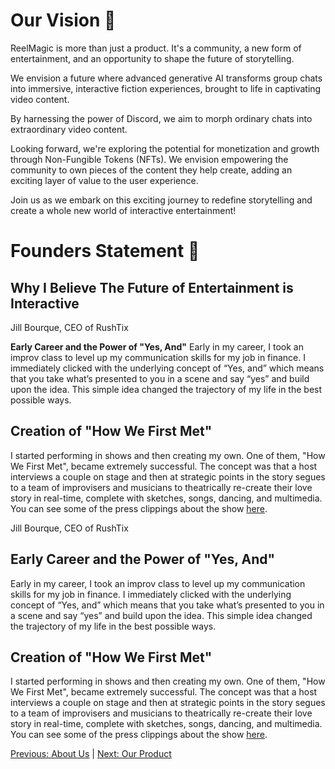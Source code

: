 # Our Vision :crystal_ball:

ReelMagic is more than just a product. It's a community, a new form of entertainment, and an opportunity to shape the future of storytelling. 

We envision a future where advanced generative AI transforms group chats into immersive, interactive fiction experiences, brought to life in captivating video content.

By harnessing the power of Discord, we aim to morph ordinary chats into extraordinary video content. 

Looking forward, we're exploring the potential for monetization and growth through Non-Fungible Tokens (NFTs). We envision empowering the community to own pieces of the content they help create, adding an exciting layer of value to the user experience. 

Join us as we embark on this exciting journey to redefine storytelling and create a whole new world of interactive entertainment! 

# Founders Statement 🎥
## Why I Believe The Future of Entertainment is Interactive ## 
Jill Bourque, CEO of RushTix

**Early Career and the Power of "Yes, And"**
Early in my career, I took an improv class to level up my communication skills for my job in finance. I immediately clicked with the underlying concept of “Yes, and” which means that you take what’s presented to you in a scene and say “yes” and build upon the idea. This simple idea changed the trajectory of my life in the best possible ways.

## Creation of "How We First Met"
I started performing in shows and then creating my own. One of them, "How We First Met", became extremely successful. The concept was that a host interviews a couple on stage and then at strategic points in the story segues to a team of improvisers and musicians to theatrically re-create their love story in real-time, complete with sketches, songs, dancing, and multimedia. You can see some of the press clippings about the show [here](https://www.dropbox.com/s/cgdxqelieymjiss/combinepdf.pdf?dl=0).

Jill Bourque, CEO of RushTix

## Early Career and the Power of "Yes, And"
Early in my career, I took an improv class to level up my communication skills for my job in finance. I immediately clicked with the underlying concept of “Yes, and” which means that you take what’s presented to you in a scene and say “yes” and build upon the idea. This simple idea changed the trajectory of my life in the best possible ways.

## Creation of "How We First Met"
I started performing in shows and then creating my own. One of them, "How We First Met", became extremely successful. The concept was that a host interviews a couple on stage and then at strategic points in the story segues to a team of improvisers and musicians to theatrically re-create their love story in real-time, complete with sketches, songs, dancing, and multimedia. You can see some of the press clippings about the show [here](https://www.dropbox.com/s/cgdxqelieymjiss/combinepdf.pdf?dl=0).







[Previous: About Us](https://github.com/rushtix/reelmagic/blob/main/docs/about.md) | [Next: Our Product](https://github.com/rushtix/reelmagic/blob/main/docs/product.md)

